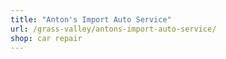 ```yaml
---
title: "Anton's Import Auto Service"
url: /grass-valley/antons-import-auto-service/
shop: car repair
---
```

